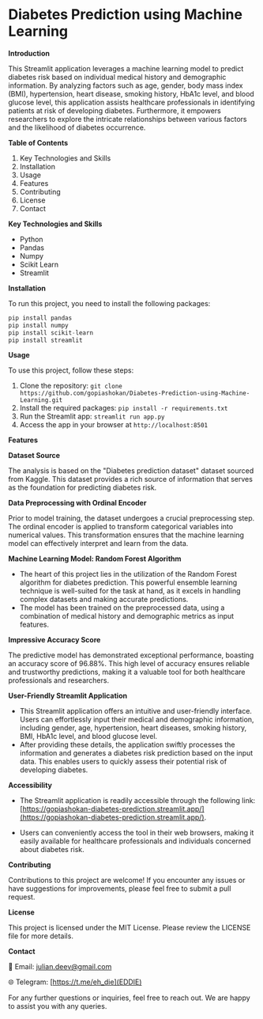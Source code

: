 # Diabetes Prediction using Machine Learning

**Introduction**

This Streamlit application leverages a machine learning model to predict diabetes risk based on individual medical history and demographic information. By analyzing factors such as age, gender, body mass index (BMI), hypertension, heart disease, smoking history, HbA1c level, and blood glucose level, this application assists healthcare professionals in identifying patients at risk of developing diabetes. Furthermore, it empowers researchers to explore the intricate relationships between various factors and the likelihood of diabetes occurrence.


**Table of Contents**

1. Key Technologies and Skills
2. Installation
3. Usage
4. Features
5. Contributing
6. License
7. Contact


**Key Technologies and Skills**
- Python
- Pandas
- Numpy
- Scikit Learn
- Streamlit


**Installation**

To run this project, you need to install the following packages:

```python
pip install pandas
pip install numpy
pip install scikit-learn
pip install streamlit
```

**Usage**

To use this project, follow these steps:

1. Clone the repository: ```git clone https://github.com/gopiashokan/Diabetes-Prediction-using-Machine-Learning.git```
2. Install the required packages: ```pip install -r requirements.txt```
3. Run the Streamlit app: ```streamlit run app.py```
4. Access the app in your browser at ```http://localhost:8501```


**Features**

**Dataset Source**

The analysis is based on the "Diabetes prediction dataset" dataset sourced from Kaggle. This dataset provides a rich source of information that serves as the foundation for predicting diabetes risk.

**Data Preprocessing with Ordinal Encoder**

Prior to model training, the dataset undergoes a crucial preprocessing step. The ordinal encoder is applied to transform categorical variables into numerical values. This transformation ensures that the machine learning model can effectively interpret and learn from the data.

**Machine Learning Model: Random Forest Algorithm**

- The heart of this project lies in the utilization of the Random Forest algorithm for diabetes prediction. This powerful ensemble learning technique is well-suited for the task at hand, as it excels in handling complex datasets and making accurate predictions.
- The model has been trained on the preprocessed data, using a combination of medical history and demographic metrics as input features.

**Impressive Accuracy Score**

The predictive model has demonstrated exceptional performance, boasting an accuracy score of 96.88%. This high level of accuracy ensures reliable and trustworthy predictions, making it a valuable tool for both healthcare professionals and researchers.

**User-Friendly Streamlit Application**

- This Streamlit application offers an intuitive and user-friendly interface. Users can effortlessly input their medical and demographic information, including gender, age, hypertension, heart diseases, smoking history, BMI, HbA1c level, and blood glucose level.
- After providing these details, the application swiftly processes the information and generates a diabetes risk prediction based on the input data. This enables users to quickly assess their potential risk of developing diabetes.

**Accessibility**

- The Streamlit application is readily accessible through the following link: [https://gopiashokan-diabetes-prediction.streamlit.app/](https://gopiashokan-diabetes-prediction.streamlit.app/). 

- Users can conveniently access the tool in their web browsers, making it easily available for healthcare professionals and individuals concerned about diabetes risk.



**Contributing**

Contributions to this project are welcome! If you encounter any issues or have suggestions for improvements, please feel free to submit a pull request.


**License**

This project is licensed under the MIT License. Please review the LICENSE file for more details.


**Contact**

📧 Email: julian.deev@gmail.com 

🌐 Telegram: [https://t.me/eh_die](EDDIE)

For any further questions or inquiries, feel free to reach out. We are happy to assist you with any queries.



